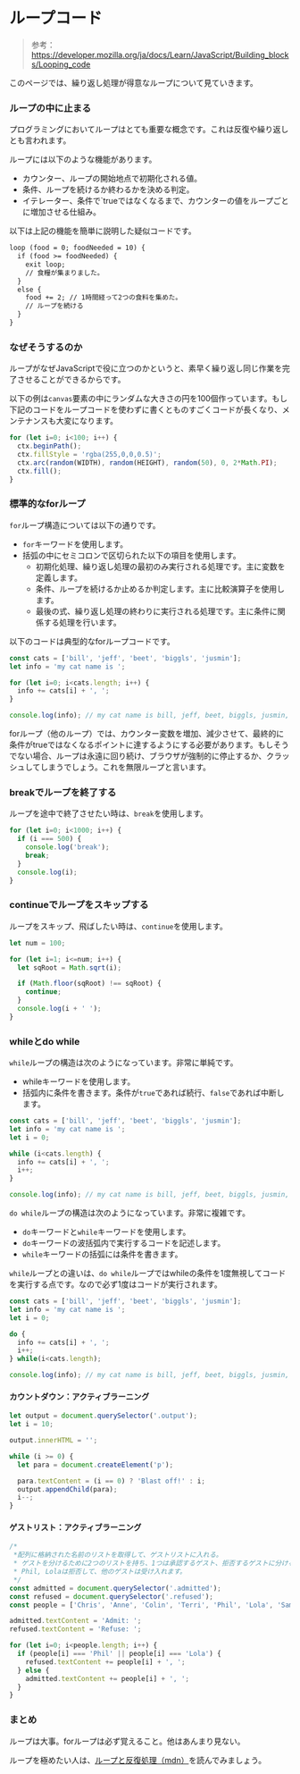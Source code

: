 # ループコード

> 参考：https://developer.mozilla.org/ja/docs/Learn/JavaScript/Building_blocks/Looping_code

このページでは、繰り返し処理が得意なループについて見ていきます。

### ループの中に止まる

プログラミングにおいてループはとても重要な概念です。これは反復や繰り返しとも言われます。

ループには以下のような機能があります。

- カウンター、ループの開始地点で初期化される値。
- 条件、ループを続けるか終わるかを決める判定。
- イテレーター、条件で`trueではなくなるまで、カウンターの値をループごとに増加させる仕組み。

以下は上記の機能を簡単に説明した疑似コードです。

```txt
loop (food = 0; foodNeeded = 10) {
  if (food >= foodNeeded) {
    exit loop;
    // 食糧が集まりました。
  }
  else {
    food += 2; // 1時間経って2つの食料を集めた。
    // ループを続ける
  }
}
```

### なぜそうするのか

ループがなぜJavaScriptで役に立つのかというと、素早く繰り返し同じ作業を完了させることができるからです。

以下の例は`canvas`要素の中にランダムな大きさの円を100個作っています。もし下記のコードをループコードを使わずに書くとものすごくコードが長くなり、メンテナンスも大変になります。

```js
for (let i=0; i<100; i++) {
  ctx.beginPath();
  ctx.fillStyle = 'rgba(255,0,0,0.5)';
  ctx.arc(random(WIDTH), random(HEIGHT), random(50), 0, 2*Math.PI);
  ctx.fill();
}
```

### 標準的なforループ

`for`ループ構造については以下の通りです。

- `for`キーワードを使用します。
- 括弧の中にセミコロンで区切られた以下の項目を使用します。
  - 初期化処理、繰り返し処理の最初のみ実行される処理です。主に変数を定義します。
  - 条件、ループを続けるか止めるか判定します。主に比較演算子を使用します。
  - 最後の式、繰り返し処理の終わりに実行される処理です。主に条件に関係する処理を行います。

以下のコードは典型的なforループコードです。

```js
const cats = ['bill', 'jeff', 'beet', 'biggls', 'jusmin'];
let info = 'my cat name is ';

for (let i=0; i<cats.length; i++) {
  info += cats[i] + ', ';
}

console.log(info); // my cat name is bill, jeff, beet, biggls, jusmin,
```

forループ（他のループ）では、カウンター変数を増加、減少させて、最終的に条件がtrueではなくなるポイントに達するようにする必要があります。もしそうでない場合、ループは永遠に回り続け、ブラウザが強制的に停止するか、クラッシュしてしまうでしょう。これを無限ループと言います。

### breakでループを終了する

ループを途中で終了させたい時は、`break`を使用します。

```js
for (let i=0; i<1000; i++) {
  if (i === 500) {
    console.log('break');
    break;
  }
  console.log(i);
}
```

### continueでループをスキップする

ループをスキップ、飛ばしたい時は、`continue`を使用します。

```js
let num = 100;

for (let i=1; i<=num; i++) {
  let sqRoot = Math.sqrt(i);

  if (Math.floor(sqRoot) !== sqRoot) {
    continue;
  }
  console.log(i + ' ');
}
```

### whileとdo while

`while`ループの構造は次のようになっています。非常に単純です。

- whileキーワードを使用します。
- 括弧内に条件を書きます。条件が`true`であれば続行、`false`であれば中断します。

```js
const cats = ['bill', 'jeff', 'beet', 'biggls', 'jusmin'];
let info = 'my cat name is ';
let i = 0;

while (i<cats.length) {
  info += cats[i] + ', ';
  i++;
}

console.log(info); // my cat name is bill, jeff, beet, biggls, jusmin, 
```

`do while`ループの構造は次のようになっています。非常に複雑です。

- `do`キーワードと`while`キーワードを使用します。
- `do`キーワードの波括弧内で実行するコードを記述します。
- `while`キーワードの括弧には条件を書きます。

`while`ループとの違いは、`do while`ループではwhileの条件を1度無視してコードを実行する点です。なので必ず1度はコードが実行されます。

```js
const cats = ['bill', 'jeff', 'beet', 'biggls', 'jusmin'];
let info = 'my cat name is ';
let i = 0;

do {
  info += cats[i] + ', ';
  i++;
} while(i<cats.length);

console.log(info); // my cat name is bill, jeff, beet, biggls, jusmin,
```

#### カウントダウン：アクティブラーニング

```js
let output = document.querySelector('.output');
let i = 10;

output.innerHTML = '';

while (i >= 0) {
  let para = document.createElement('p');

  para.textContent = (i == 0) ? 'Blast off!' : i;
  output.appendChild(para);
  i--;
}
```

#### ゲストリスト：アクティブラーニング

```js
/*
 *配列に格納された名前のリストを取得して、ゲストリストに入れる。
 * ゲストを分けるために2つのリストを持ち、1つは承認するゲスト、拒否するゲストに分ける。
 * Phil, Lolaは拒否して、他のゲストは受け入れます。
 */
const admitted = document.querySelector('.admitted');
const refused = document.querySelector('.refused');
const people = ['Chris', 'Anne', 'Colin', 'Terri', 'Phil', 'Lola', 'Sam', 'Kay', 'Bruce'];

admitted.textContent = 'Admit: ';
refused.textContent = 'Refuse: ';

for (let i=0; i<people.length; i++) {
  if (people[i] === 'Phil' || people[i] === 'Lola') {
    refused.textContent += people[i] + ', ';
  } else {
    admitted.textContent += people[i] + ', ';
  }
}
```

### まとめ

ループは大事。forループは必ず覚えること。他はあんまり見ない。

ループを極めたい人は、[ループと反復処理（mdn）](https://developer.mozilla.org/ja/docs/Web/JavaScript/Guide/Loops_and_iteration)を読んでみましょう。

